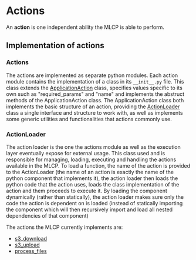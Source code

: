 # Actions

An **action** is one independent ability the MLCP is able to perform.

## Implementation of actions

### Actions

The actions are implemented as separate python modules. Each action module contains the implementation of a class
in its `__init__.py` file. This class extends the [ApplicationAction](_application_action.py) class, specifies
values specific to its own such as "required_params" and "name" and implements the abstruct methods of the
ApplicationAction class. The ApplicationAction class both implements the basic structure of an action, providing the
[ActionLoader](../actions.py) class a single interface and structure to work with, as well as implements some
generic utilities and functionalities that actions commonly use.

### ActionLoader

The action loader is the one the actions module as well as the execution layer eventually expose for external usage.
This class used and is responsible for managing, loading, executing and handling the actions available in the MLCP.
To load a function, the name of the action is provided to the ActionLoader (the name of an action is exactly the name
of the python component that implements it), the action loader then loads the python code that the action uses, loads
the class implementation of the action and them proceeds to execute it.
By loading the component dynamically (rather than statically), the action loader makes sure only the code the action
is dependent on is loaded (instead of statically importing the component which will then recursively import and load
all nested dependencies of that component)

The actions the MLCP currently implements are:

- [s3_download](_implementations/s3_download/s3_download.md)
- [s3_upload](_implementations/s3_upload/s3_upload.md)
- [process_files](_implementations/process_files/process_files.md)
